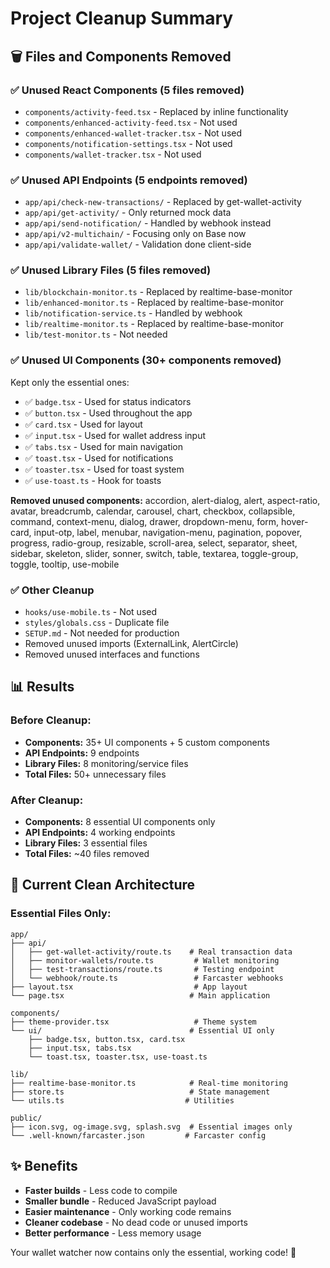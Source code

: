 # Project Cleanup Summary

## 🗑️ Files and Components Removed

### ✅ **Unused React Components** (5 files removed)
- `components/activity-feed.tsx` - Replaced by inline functionality
- `components/enhanced-activity-feed.tsx` - Not used
- `components/enhanced-wallet-tracker.tsx` - Not used  
- `components/notification-settings.tsx` - Not used
- `components/wallet-tracker.tsx` - Not used

### ✅ **Unused API Endpoints** (5 endpoints removed)
- `app/api/check-new-transactions/` - Replaced by get-wallet-activity
- `app/api/get-activity/` - Only returned mock data
- `app/api/send-notification/` - Handled by webhook instead
- `app/api/v2-multichain/` - Focusing only on Base now
- `app/api/validate-wallet/` - Validation done client-side

### ✅ **Unused Library Files** (5 files removed)
- `lib/blockchain-monitor.ts` - Replaced by realtime-base-monitor
- `lib/enhanced-monitor.ts` - Replaced by realtime-base-monitor
- `lib/notification-service.ts` - Handled by webhook
- `lib/realtime-monitor.ts` - Replaced by realtime-base-monitor
- `lib/test-monitor.ts` - Not needed

### ✅ **Unused UI Components** (30+ components removed)
Kept only the essential ones:
- ✅ `badge.tsx` - Used for status indicators
- ✅ `button.tsx` - Used throughout the app
- ✅ `card.tsx` - Used for layout
- ✅ `input.tsx` - Used for wallet address input
- ✅ `tabs.tsx` - Used for main navigation
- ✅ `toast.tsx` - Used for notifications
- ✅ `toaster.tsx` - Used for toast system
- ✅ `use-toast.ts` - Hook for toasts

**Removed unused components:**
accordion, alert-dialog, alert, aspect-ratio, avatar, breadcrumb, calendar, carousel, chart, checkbox, collapsible, command, context-menu, dialog, drawer, dropdown-menu, form, hover-card, input-otp, label, menubar, navigation-menu, pagination, popover, progress, radio-group, resizable, scroll-area, select, separator, sheet, sidebar, skeleton, slider, sonner, switch, table, textarea, toggle-group, toggle, tooltip, use-mobile

### ✅ **Other Cleanup**
- `hooks/use-mobile.ts` - Not used
- `styles/globals.css` - Duplicate file
- `SETUP.md` - Not needed for production
- Removed unused imports (ExternalLink, AlertCircle)
- Removed unused interfaces and functions

## 📊 **Results**

### **Before Cleanup:**
- **Components:** 35+ UI components + 5 custom components
- **API Endpoints:** 9 endpoints
- **Library Files:** 8 monitoring/service files
- **Total Files:** 50+ unnecessary files

### **After Cleanup:**
- **Components:** 8 essential UI components only
- **API Endpoints:** 4 working endpoints
- **Library Files:** 3 essential files
- **Total Files:** ~40 files removed

## 🚀 **Current Clean Architecture**

### **Essential Files Only:**
```
app/
├── api/
│   ├── get-wallet-activity/route.ts    # Real transaction data
│   ├── monitor-wallets/route.ts         # Wallet monitoring
│   ├── test-transactions/route.ts       # Testing endpoint
│   └── webhook/route.ts                 # Farcaster webhooks
├── layout.tsx                           # App layout
└── page.tsx                            # Main application

components/
├── theme-provider.tsx                   # Theme system
└── ui/                                 # Essential UI only
    ├── badge.tsx, button.tsx, card.tsx
    ├── input.tsx, tabs.tsx
    └── toast.tsx, toaster.tsx, use-toast.ts

lib/
├── realtime-base-monitor.ts            # Real-time monitoring
├── store.ts                            # State management
└── utils.ts                           # Utilities

public/
├── icon.svg, og-image.svg, splash.svg  # Essential images only
└── .well-known/farcaster.json         # Farcaster config
```

## ✨ **Benefits**
- **Faster builds** - Less code to compile
- **Smaller bundle** - Reduced JavaScript payload
- **Easier maintenance** - Only working code remains
- **Cleaner codebase** - No dead code or unused imports
- **Better performance** - Less memory usage

Your wallet watcher now contains only the essential, working code! 🎉
